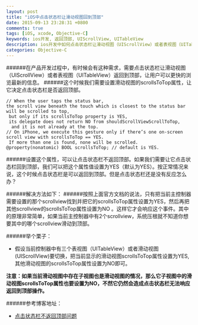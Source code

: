 ```yaml
---
layout: post
title: "iOS中点击状态栏让滑动视图回到顶部"
date: 2015-09-13 23:28:31 +0800
comments: true
tags: [iOS, xcode, Objective-C]
keywords: ios开发, 返回顶部, UIScrollView, UITableView
description: ios开发中如何点击状态栏让滑动视图（UIScrollView）或者表视图（UITableView）返回到顶部
categories: Objective-C
---
```

######在产品开发过程中，有时候会有这种需求，需要点击状态栏让滑动视图（UIScrollView）或者表视图（UITableView）返回到顶部，让用户可以更快的浏览最新的信息。 
######这个时候我们需要设置滑动视图的scrollsToTop属性，让它决定点击状态栏是否返回顶部。 
<!--more-->
``` 
// When the user taps the status bar, 
the scroll view beneath the touch which is closest to the status bar will be scrolled to top,
 but only if its scrollsToTop property is YES, 
 its delegate does not return NO from shouldScrollViewScrollToTop,
  and it is not already at the top. 
// On iPhone, we execute this gesture only if there’s one on-screen scroll view with scrollsToTop == YES.
 If more than one is found, none will be scrolled.
@property(nonatomic) BOOL scrollsToTop; // default is YES.
```

######设置这个属性，可以让点击状态栏不返回顶部。如果我们需要让它点击状态栏回到顶部，我们可以把这个属性值设置为YES（默认为YES）。按正常情况来说，这个时候点击状态栏是可以返回到顶部。但是点击状态栏还是没有反应怎么办？

######解决方法如下： 
######按照上面官方文档的说法，只有把当前主控制器需要设置的那个scrollview找到并把它的scrollsToTop属性设置为YES，然后再把其他scrollview的scrollsToTop属性设置为NO 。这样它才会响应这个事件。其中的原理非常简单，如果当前主控制器中有2个scrollview，系统压根就不知道你想要其中的哪个scrollview滑动到顶部。

######举个栗子： 
* 假设当前控制器中有三个表视图（UITableView）或者滑动视图(UIScrollView)要切换，把当前显示的滑动视图scrollsToTop属性设置为YES,其他滑动视图的scrollsToTop属性设置为NO即可。

**注意：如果当前滑动视图中存在子视图也是滑动视图的情况，那么它子视图中的滑动视图scrollsToTop属性也要设置为NO，不然它仍然会造成点击状态栏无法响应返回到顶部操作。**

######参考博客地址： 
* <a href="http://blog.sina.com.cn/s/blog_463dc5b90101k9ib.html">点击状态栏不返回顶部问题</a>

